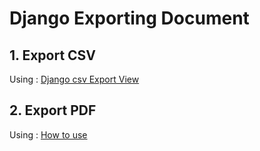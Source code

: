 # Django Exporting Document

## 1. Export CSV
Using :  [Django csv Export View](https://pypi.org/project/django-csv-export-view/)


## 2. Export PDF
Using :  [How to use]([https://pypi.org/project/django-csv-export-view/](https://www.letscodemore.com/blog/convert-html-to-pdf-in-django-and-python-using-wkhtmltopdf/))

